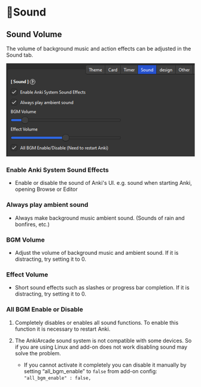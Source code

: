 # 🎵Sound

## Sound Volume


The volume of background music and action effects can be adjusted in the Sound tab.

![alt text](../images/AnkiArcade/08.png)


### Enable Anki System Sound Effects

* Enable or disable the sound of Anki's UI. e.g. sound when starting Anki, opening Browse or Editor

### Always play ambient sound

* Always make background music ambient sound. (Sounds of rain and bonfires, etc.)

### BGM Volume

* Adjust the volume of background music and ambient sound. If it is distracting, try setting it to 0.

### Effect Volume

* Short sound effects such as slashes or progress bar completion. If it is distracting, try setting it to 0.

### All BGM Enable or Disable

1. Completely disables or enables all sound functions. To enable this function it is necessary to restart Anki.

1. The AnkiArcade sound system is not compatible with some devices. So if you are using Linux and add-on does not work disabling sound may solve the problem.

   * If you cannot activate it completely you can disable it manually by setting “all_bgm_enable” to `false` from add-on config: `"all_bgm_enable" : false,`
